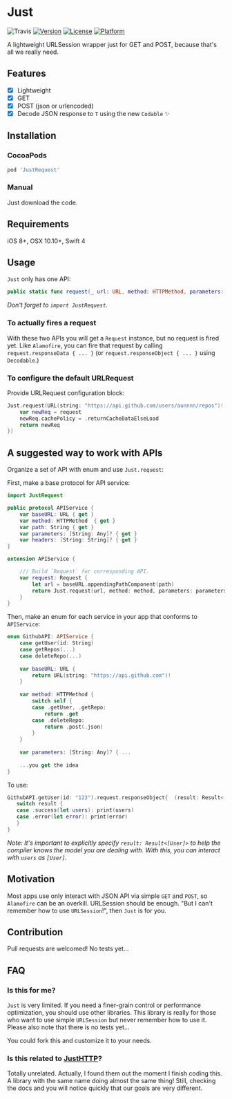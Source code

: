 # Just
![Travis](https://travis-ci.org/aunnnn/Just.svg?branch=master)
[![Version](https://img.shields.io/cocoapods/v/JustRequest.svg?style=flat)](http://cocoapods.org/pods/JustRequest)
[![License](https://img.shields.io/cocoapods/l/JustRequest.svg?style=flat)](http://cocoapods.org/pods/JustRequest)
[![Platform](https://img.shields.io/cocoapods/p/JustRequest.svg?style=flat)](http://cocoapods.org/pods/JustRequest)

A lightweight URLSession wrapper just for GET and POST, because that's all we really need.

## Features
- [x] Lightweight
- [x] GET
- [x] POST (json or urlencoded)
- [x] Decode JSON response to `T` using the new `Codable` ✨

## Installation
### CocoaPods
```ruby
pod 'JustRequest'
```

### Manual
Just download the code.

## Requirements
iOS 8+, OSX 10.10+, Swift 4

## Usage

`Just` only has one API:
```swift
public static func request(_ url: URL, method: HTTPMethod, parameters: Parameters?=nil, headers: HTTPHeaders?=nil, configurationBlock: URLRequestConfigurationBlock?=nil) -> Request
```

*Don't forget to `import JustRequest`.*

### To actually fires a request
With these two APIs you will get a `Request` instance, but no request is fired yet. Like `Alamofire`, you can fire that request by calling `request.responseData { ... }` (or `request.responseObject { ... }` using `Decodable`.)

### To configure the default URLRequest
Provide URLRequest configuration block:
```swift
Just.request(URL(string: "https://api.github.com/users/aunnnn/repos")!, method: .get, configurationBlock: { (request: URLRequest) -> URLRequest in
    var newReq = request
    newReq.cachePolicy = .returnCacheDataElseLoad
    return newReq
})
```

## A suggested way to work with APIs
Organize a set of API with enum and use `Just.request`:

First, make a base protocol for API service: 
```swift
import JustRequest

public protocol APIService {
    var baseURL: URL { get }
    var method: HTTPMethod  { get }
    var path: String { get }
    var parameters: [String: Any]? { get }
    var headers: [String: String]? { get }
}

extension APIService {

    /// Build `Request` for corresponding API.
    var request: Request {
        let url = baseURL.appendingPathComponent(path)
        return Just.request(url, method: method, parameters: parameters, headers: headers)
    }
}
```
Then, make an enum for each service in your app that conforms to `APIService`:
```swift
enum GithubAPI: APIService {
    case getUser(id: String)
    case getRepos(...)
    case deleteRepo(...)
    
    var baseURL: URL {
        return URL(string: "https://api.github.com")!
    }
    
    var method: HTTPMethod {
        switch self {
        case .getUser, .getRepo: 
            return .get
        case .deleteRepo: 
            return .post(.json)
        }
    }
    
    var parameters: [String: Any]? { ...
    
    ...you get the idea
}
```

To use:
```swift
GithubAPI.getUser(id: "123").request.responseObject{  (result: Result<[User]>) in
   switch result {
   case .success(let users): print(users)
   case .error(let error): print(error)
   }
}
```

*Note: It's important to explicitly specify `result: Result<[User]>` to help the compiler knows the model you are dealing with. With this, you can interact with `users` as `[User]`.*

## Motivation
Most apps use only interact with JSON API via simple `GET` and `POST`, so `Alamofire` can be an overkill. URLSession should be enough. "But I can't remember how to use `URLSession`!", then `Just` is for you.

## Contribution
Pull requests are welcomed! No tests yet...

## FAQ
### Is this for me?
`Just` is very limited. If you need a finer-grain control or performance optimization, you should use other libraries. This library is really for those who want to use simple `URLSession` but never remember how to use it. Please also note that there is no tests yet...

You could fork this and customize it to your needs.

### Is this related to [JustHTTP](https://github.com/JustHTTP/Just)?
Totally unrelated. Actually, I found them out the moment I finish coding this. A library with the same name doing almost the same thing! Still, checking the docs and you will notice quickly that our goals are very different.
